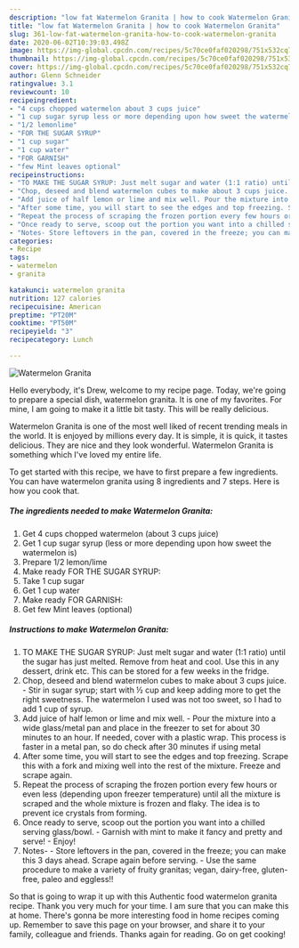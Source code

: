 ```yaml
---
description: "low fat Watermelon Granita | how to cook Watermelon Granita"
title: "low fat Watermelon Granita | how to cook Watermelon Granita"
slug: 361-low-fat-watermelon-granita-how-to-cook-watermelon-granita
date: 2020-06-02T10:39:03.498Z
image: https://img-global.cpcdn.com/recipes/5c70ce0faf020298/751x532cq70/watermelon-granita-recipe-main-photo.jpg
thumbnail: https://img-global.cpcdn.com/recipes/5c70ce0faf020298/751x532cq70/watermelon-granita-recipe-main-photo.jpg
cover: https://img-global.cpcdn.com/recipes/5c70ce0faf020298/751x532cq70/watermelon-granita-recipe-main-photo.jpg
author: Glenn Schneider
ratingvalue: 3.1
reviewcount: 10
recipeingredient:
- "4 cups chopped watermelon about 3 cups juice"
- "1 cup sugar syrup less or more depending upon how sweet the watermelon is"
- "1/2 lemonlime"
- "FOR THE SUGAR SYRUP"
- "1 cup sugar"
- "1 cup water"
- "FOR GARNISH"
- "few Mint leaves optional"
recipeinstructions:
- "TO MAKE THE SUGAR SYRUP: Just melt sugar and water (1:1 ratio) until the sugar has just melted. Remove from heat and cool. Use this in any dessert, drink etc. This can be stored for a few weeks in the fridge."
- "Chop, deseed and blend watermelon cubes to make about 3 cups juice. Stir in sugar syrup; start with ½ cup and keep adding more to get the right sweetness. The watermelon I used was not too sweet, so I had to add 1 cup of syrup."
- "Add juice of half lemon or lime and mix well. Pour the mixture into a wide glass/metal pan and place in the freezer to set for about 30 minutes to an hour. If needed, cover with a plastic wrap. This process is faster in a metal pan, so do check after 30 minutes if using metal"
- "After some time, you will start to see the edges and top freezing. Scrape this with a fork and mixing well into the rest of the mixture. Freeze and scrape again."
- "Repeat the process of scraping the frozen portion every few hours or even less (depending upon freezer temperature) until all the mixture is scraped and the whole mixture is frozen and flaky. The idea is to prevent ice crystals from forming."
- "Once ready to serve, scoop out the portion you want into a chilled serving glass/bowl. Garnish with mint to make it fancy and pretty and serve! Enjoy!"
- "Notes- Store leftovers in the pan, covered in the freeze; you can make this 3 days ahead. Scrape again before serving. Use the same procedure to make a variety of fruity granitas; vegan, dairy-free, gluten-free, paleo and eggless!!"
categories:
- Recipe
tags:
- watermelon
- granita

katakunci: watermelon granita 
nutrition: 127 calories
recipecuisine: American
preptime: "PT20M"
cooktime: "PT50M"
recipeyield: "3"
recipecategory: Lunch

---
```



![Watermelon Granita](https://img-global.cpcdn.com/recipes/5c70ce0faf020298/751x532cq70/watermelon-granita-recipe-main-photo.jpg)

Hello everybody, it's Drew, welcome to my recipe page. Today, we're going to prepare a special dish, watermelon granita. It is one of my favorites. For mine, I am going to make it a little bit tasty. This will be really delicious.

Watermelon Granita is one of the most well liked of recent trending meals in the world. It is enjoyed by millions every day. It is simple, it is quick, it tastes delicious. They are nice and they look wonderful. Watermelon Granita is something which I've loved my entire life.




To get started with this recipe, we have to first prepare a few ingredients. You can have watermelon granita using 8 ingredients and 7 steps. Here is how you cook that.

<!--inarticleads1-->

##### The ingredients needed to make Watermelon Granita:

1. Get 4 cups chopped watermelon (about 3 cups juice)
1. Get 1 cup sugar syrup (less or more depending upon how sweet the watermelon is)
1. Prepare 1/2 lemon/lime
1. Make ready FOR THE SUGAR SYRUP:
1. Take 1 cup sugar
1. Get 1 cup water
1. Make ready FOR GARNISH:
1. Get few Mint leaves (optional)




<!--inarticleads2-->

##### Instructions to make Watermelon Granita:

1. TO MAKE THE SUGAR SYRUP: Just melt sugar and water (1:1 ratio) until the sugar has just melted. Remove from heat and cool. Use this in any dessert, drink etc. This can be stored for a few weeks in the fridge.
1. Chop, deseed and blend watermelon cubes to make about 3 cups juice. - Stir in sugar syrup; start with ½ cup and keep adding more to get the right sweetness. The watermelon I used was not too sweet, so I had to add 1 cup of syrup.
1. Add juice of half lemon or lime and mix well. - Pour the mixture into a wide glass/metal pan and place in the freezer to set for about 30 minutes to an hour. If needed, cover with a plastic wrap. This process is faster in a metal pan, so do check after 30 minutes if using metal
1. After some time, you will start to see the edges and top freezing. Scrape this with a fork and mixing well into the rest of the mixture. Freeze and scrape again.
1. Repeat the process of scraping the frozen portion every few hours or even less (depending upon freezer temperature) until all the mixture is scraped and the whole mixture is frozen and flaky. The idea is to prevent ice crystals from forming.
1. Once ready to serve, scoop out the portion you want into a chilled serving glass/bowl. - Garnish with mint to make it fancy and pretty and serve! - Enjoy!
1. Notes- - Store leftovers in the pan, covered in the freeze; you can make this 3 days ahead. Scrape again before serving. - Use the same procedure to make a variety of fruity granitas; vegan, dairy-free, gluten-free, paleo and eggless!!




So that is going to wrap it up with this Authentic food watermelon granita recipe. Thank you very much for your time. I am sure that you can make this at home. There's gonna be more interesting food in home recipes coming up. Remember to save this page on your browser, and share it to your family, colleague and friends. Thanks again for reading. Go on get cooking!
